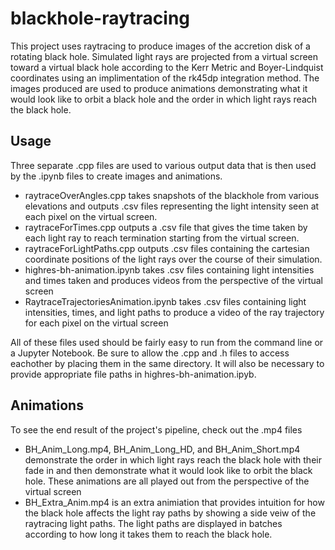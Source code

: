 # blackhole-raytracing 

This project uses raytracing to produce images of the accretion disk of a rotating black hole. Simulated light rays are projected from a virtual screen toward a virtual black hole according to the Kerr Metric and Boyer-Lindquist coordinates using an implimentation of the rk45dp integration method. The images produced are used to produce animations demonstrating what it would look like to orbit a black hole and the order in which light rays reach the black hole.

## Usage

Three separate .cpp files are used to various output data that is then used by the .ipynb files to create images and animations.
- raytraceOverAngles.cpp takes snapshots of the blackhole from various elevations and outputs .csv files representing the light intensity seen at each pixel on the virtual screen.
- raytraceForTimes.cpp outputs a .csv file that gives the time taken by each light ray to reach termination starting from the virtual screen.
- raytraceForLightPaths.cpp outputs .csv files containing the cartesian coordinate positions of the light rays over the course of their simulation.
- highres-bh-animation.ipynb takes .csv files containing light intensities and times taken and produces videos from the perspective of the virtual screen
- RaytraceTrajectoriesAnimation.ipynb takes .csv files containing light intensities, times, and light paths to produce a video of the ray trajectory for each pixel on the virtual screen 

 All of these files used should be fairly easy to run from the command line or a Jupyter Notebook. Be sure to allow the .cpp and .h files to access eachother by placing them in the same directory. It will also be necessary to provide appropriate file paths in highres-bh-animation.ipyb.
 
## Animations

To see the end result of the project's pipeline, check out the .mp4 files
- BH_Anim_Long.mp4, BH_Anim_Long_HD, and BH_Anim_Short.mp4 demonstrate the order in which light rays reach the black hole with their fade in and then demonstrate what it would look like to orbit the black hole. These animations are all played out from the perspective of the virtual screen
- BH_Extra_Anim.mp4 is an extra animiation that provides intuition for how the black hole affects the light ray paths by showing a side veiw of the raytracing light paths. The light paths are displayed in batches according to how long it takes them to reach the black hole.
